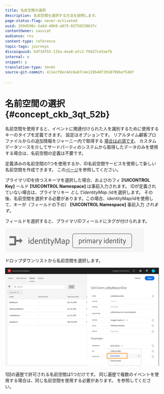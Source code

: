 ```yaml
---
title: 名前空間の選択
description: 名前空間を選択する方法を説明します。
page-status-flag: never-activated
uuid: 269d590c-5a6d-40b9-a879-02f5033863fc
contentOwner: sauviat
audience: rns
content-type: reference
topic-tags: journeys
discoiquuid: 5df34f55-135a-4ea8-afc2-f9427ce5ae7b
internal: n
snippet: y
translation-type: tm+mt
source-git-commit: 411ecf0ec4dc6a87c4e129b40f2918799bef54bf

---
```



# 名前空間の選択 {#concept_ckb_3qt_52b}

名前空間を使用すると、イベントに関連付けられた人を識別するために使用するキーのタイプを定義できます。 設定はオプションです。 リアルタイム顧客プロファイルからの追加情報をジャーニー内で取得する [場合は必須です](https://www.adobe.io/apis/cloudplatform/dataservices/profile-identity-segmentation/profile-identity-segmentation-services.html#!api-specification/markdown/narrative/technical_overview/unified_profile_architectural_overview/unified_profile_architectural_overview.md)。 カスタムデータソースを介してサードパーティのシステムから取得したデータのみを使用する場合は、名前空間の定義は不要です。

定義済みの名前空間の1つを使用するか、ID名前空間サービスを使用して新しい名前空間を作成できます。 この[ページ](https://www.adobe.io/apis/cloudplatform/dataservices/profile-identity-segmentation/profile-identity-segmentation-services.html#!api-specification/markdown/narrative/technical_overview/identity_namespace_overview/identity_namespace_overview.md)を参照してください。

プライマリIDを持つスキーマを選択した場合、およびのフィ **[!UICONTROL Key]** ールド **[!UICONTROL Namespace]** は事前入力されます。 IDが定義されていない場合は、プライマリキー _としてidentityMap_ /idを選択します。 その後、名前空間を選択する必要があります。この場合、identityMap/idを使用して、キーが（フィールドの下の） **[!UICONTROL Namespace]** 事前入力 _されます_。

フィールドを選択すると、プライマリIDフィールドにタグが付けられます。

![](../assets/primary-identity.png)


ドロップダウンリストから名前空間を選択します。

![](../assets/journey17.png)

1回の遍歴で許可される名前空間は1つだけです。 同じ遍歴で複数のイベントを使用する場合は、同じ名前空間を使用する必要があります。 [](../building-journeys/journey.md)を参照してください。
